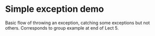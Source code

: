 # Simple exception demo
Basic flow of throwing an exception, catching some exceptions but 
not others.  Corresponds to group example at end of Lect 5.